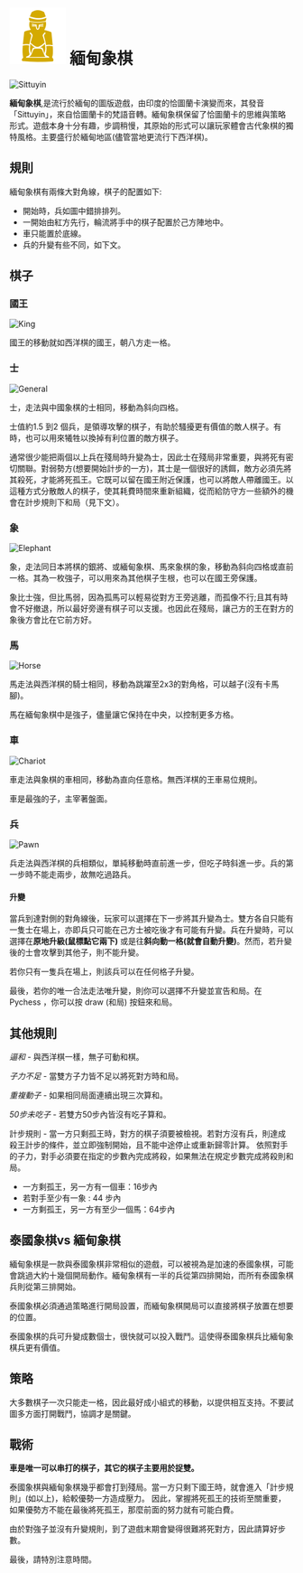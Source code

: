 # ![Sittuyin](https://github.com/gbtami/pychess-variants/blob/master/static/icons/sittuyin.svg) 緬甸象棋

![Sittuyin](https://github.com/gbtami/pychess-variants/blob/master/static/images/SittuyinGuide/Sittuyin.png?raw=true)

**緬甸象棋**,是流行於緬甸的圖版遊戲，由印度的恰圖蘭卡演變而來，其發音「Sittuyin」，來自恰圖蘭卡的梵語音轉。緬甸象棋保留了恰圖蘭卡的思維與策略形式。遊戲本身十分有趣，步調稍慢，其原始的形式可以讓玩家體會古代象棋的獨特風格。主要盛行於緬甸地區(儘管當地更流行下西洋棋)。

## 規則

緬甸象棋有兩條大對角線，棋子的配置如下: 

* 開始時，兵如圖中錯排排列。
* 一開始由紅方先行，輪流將手中的棋子配置於己方陣地中。
* 車只能置於底線。
* 兵的升變有些不同，如下文。

## 棋子

### 國王

![King](https://github.com/gbtami/pychess-variants/blob/master/static/images/SittuyinGuide/King.png?raw=true) 

國王的移動就如西洋棋的國王，朝八方走一格。

### 士

![General](https://github.com/gbtami/pychess-variants/blob/master/static/images/SittuyinGuide/General.png?raw=true)

士，走法與中國象棋的士相同，移動為斜向四格。

士值約1.5 到2 個兵，是領導攻擊的棋子，有助於騷擾更有價值的敵人棋子。有時，也可以用來犧牲以換掉有利位置的敵方棋子。

通常很少能把兩個以上兵在殘局時升變為士，因此士在殘局非常重要，與將死有密切關聯。對弱勢方(想要開始計步的一方)，其士是一個很好的誘餌，敵方必須先將其殺死，才能將死孤王。它既可以留在國王附近保護，也可以將敵人帶離國王。以這種方式分散敵人的棋子，使其耗費時間來重新組織，從而給防守方一些額外的機會在計步規則下和局（見下文）。

### 象

![Elephant](https://github.com/gbtami/pychess-variants/blob/master/static/images/SittuyinGuide/Elephant.png?raw=true)

象，走法同日本將棋的銀將、或緬甸象棋、馬來象棋的象，移動為斜向四格或直前一格。其為一枚強子，可以用來為其他棋子生根，也可以在國王旁保護。
 
象比士強，但比馬弱，因為孤馬可以輕易從對方王旁逃離，而孤像不行;且其有時會不好撤退，所以最好旁邊有棋子可以支援。也因此在殘局，讓己方的王在對方的象後方會比在它前方好。

### 馬

 ![Horse](https://github.com/gbtami/pychess-variants/blob/master/static/images/SittuyinGuide/Horse.png?raw=true)

馬走法與西洋棋的騎士相同，移動為跳躍至2x3的對角格，可以越子(沒有卡馬腳)。

馬在緬甸象棋中是強子，儘量讓它保持在中央，以控制更多方格。

### 車

 ![Chariot](https://github.com/gbtami/pychess-variants/blob/master/static/images/SittuyinGuide/Chariot.png?raw=true)


車走法與象棋的車相同，移動為直向任意格。無西洋棋的王車易位規則。

車是最強的子，主宰著盤面。


### 兵

![Pawn](https://github.com/gbtami/pychess-variants/blob/master/static/images/SittuyinGuide/Pawn.png?raw=true)

兵走法與西洋棋的兵相類似，單純移動時直前進一步，但吃子時斜進一步。兵的第一步時不能走兩步，故無吃過路兵。

#### 升變
當兵到達對側的對角線後，玩家可以選擇在下一步將其升變為士。雙方各自只能有一隻士在場上，亦即兵只可能在己方士被吃後才有可能有升變。兵在升變時，可以選擇在**原地升級(鼠標點它兩下)** 或是往**斜向動一格(就會自動升變)**。然而，若升變後的士會攻擊到其他子，則不能升變。

若你只有一隻兵在場上，則該兵可以在任何格子升變。

最後，若你的唯一合法走法唯升變，則你可以選擇不升變並宣告和局。在 Pychess ，你可以按 draw (和局) 按鈕來和局。



## 其他規則

*逼和* - 與西洋棋一樣，無子可動和棋。

*子力不足* - 當雙方子力皆不足以將死對方時和局。

*重複動子* - 如果相同局面連續出現三次算和。

*50步未吃子* - 若雙方50步內皆沒有吃子算和。

計步規則 - 當一方只剩孤王時，對方的棋子須要被檢視。若對方沒有兵，則達成殺王計步的條件，並立即強制開始，且不能中途停止或重新歸零計算。
依照對手的子力，對手必須要在指定的步數內完成將殺，如果無法在規定步數完成將殺則和局。 

* 一方剩孤王，另一方有一個車：16步內
* 若對手至少有一象 : 44 步內
* 一方剩孤王，另一方有至少一個馬：64步內

## 泰國象棋vs 緬甸象棋
 
緬甸象棋是一款與泰國象棋非常相似的遊戲，可以被視為是加速的泰國象棋，可能會跳過大約十幾個開局動作。緬甸象棋有一半的兵從第四排開始，而所有泰國象棋兵則從第三排開始。
 
泰國象棋必須通過策略進行開局設置，而緬甸象棋開局可以直接將棋子放置在想要的位置。
 
泰國象棋的兵可升變成數個士，很快就可以投入戰鬥。這使得泰國象棋兵比緬甸象棋兵更有價值。


 
## 策略

大多數棋子一次只能走一格，因此最好成小組式的移動，以提供相互支持。不要試圖多方面打開戰鬥，協調才是關鍵。

## 戰術
 
**車是唯一可以串打的棋子，其它的棋子主要用於捉雙。**

泰國象棋與緬甸象棋幾乎都會打到殘局。當一方只剩下國王時，就會進入「計步規則」(如以上)，給較優勢一方造成壓力。
因此，掌握將死孤王的技術至關重要，如果優勢方不能在最後將死孤王，那麼前面的努力就有可能白費。

由於對強子並沒有升變規則，到了遊戲末期會變得很難將死對方，因此請算好步數。
 
最後，請特別注意時間。
 
